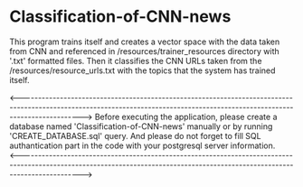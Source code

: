 # Classification-of-CNN-news
This program trains itself and creates a vector space with the data taken from CNN and referenced in /resources/trainer_resources directory with '.txt' formatted files. Then it classifies the CNN URLs taken from the /resources/resource_urls.txt with the topics that the system has trained itself.

<----------------------------------------------------------------------------------------------------------------------------------------------------------------------------->
Before executing the application, please create a database named 'Classification-of-CNN-news' manually or by running 'CREATE_DATABASE.sql' query. And please do not forget to fill SQL authantication part in the code with your postgresql server information.  
<----------------------------------------------------------------------------------------------------------------------------------------------------------------------------->

